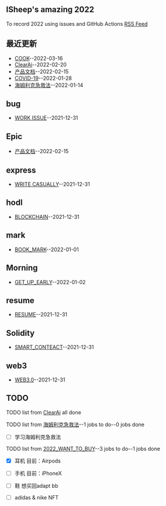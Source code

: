 ## ISheep's amazing 2022
To record 2022 using issues and GitHub Actions
[RSS Feed](https://raw.githubusercontent.com/linziyang1106/2022/main/feed.xml)
## 最近更新
- [COOK](https://github.com/linziyang1106/2022/issues/21)--2022-03-16
- [ClearAi](https://github.com/linziyang1106/2022/issues/20)--2022-02-20
- [产品文档](https://github.com/linziyang1106/2022/issues/19)--2022-02-15
- [COVID-19](https://github.com/linziyang1106/2022/issues/17)--2022-01-28
- [海姆利克急救法](https://github.com/linziyang1106/2022/issues/16)--2022-01-14
## bug
- [WORK ISSUE](https://github.com/linziyang1106/2022/issues/2)--2021-12-31
## Epic
- [产品文档](https://github.com/linziyang1106/2022/issues/19)--2022-02-15
## express
- [WRITE CASUALLY](https://github.com/linziyang1106/2022/issues/3)--2021-12-31
## hodl
- [BLOCKCHAIN](https://github.com/linziyang1106/2022/issues/5)--2021-12-31
## mark
- [BOOK_MARK](https://github.com/linziyang1106/2022/issues/11)--2022-01-01
## Morning
- [GET_UP_EARLY](https://github.com/linziyang1106/2022/issues/12)--2022-01-02
## resume
- [RESUME](https://github.com/linziyang1106/2022/issues/4)--2021-12-31
## Solidity
- [SMART_CONTEACT](https://github.com/linziyang1106/2022/issues/7)--2021-12-31
## web3
- [WEB3.0](https://github.com/linziyang1106/2022/issues/6)--2021-12-31
## TODO
TODO list from [ClearAi](https://github.com/linziyang1106/2022/issues/20) all done

TODO list from [海姆利克急救法](https://github.com/linziyang1106/2022/issues/16)--1 jobs to do--0 jobs done
- [ ] 学习海姆利克急救法

TODO list from [2022_WANT_TO_BUY](https://github.com/linziyang1106/2022/issues/14)--3 jobs to do--1 jobs done
- [x] 耳机 目前：Airpods
- [ ] 手机 目前：iPhoneX
- [ ] 鞋 想买回adapt bb 
- [ ] adidas & nike NFT

